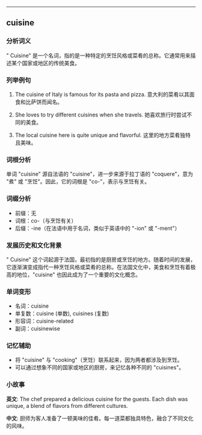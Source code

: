 
---------------
## cuisine
### 分析词义
" Cuisine" 是一个名词，指的是一种特定的烹饪风格或菜肴的总称。它通常用来描述某个国家或地区的传统美食。

### 列举例句
1. The cuisine of Italy is famous for its pasta and pizza.
   意大利的菜肴以其面食和比萨饼而闻名。

2. She loves to try different cuisines when she travels.
   她喜欢旅行时尝试不同的美食。

3. The local cuisine here is quite unique and flavorful.
   这里的地方菜肴独特且美味。

### 词根分析
单词 "cuisine" 源自法语的 "cuisine"，进一步来源于拉丁语的 "coquere"，意为 "煮" 或 "烹饪"。因此，它的词根是 "co-"，表示与烹饪有关。

### 词缀分析
- 前缀：无
- 词根：co-（与烹饪有关）
- 后缀：-ine（在法语中用于名词，类似于英语中的 "-ion" 或 "-ment"）

### 发展历史和文化背景
" Cuisine" 这个词起源于法国，最初指的是厨房或烹饪的地方。随着时间的发展，它逐渐演变成指代一种烹饪风格或菜肴的总称。在法国文化中，美食和烹饪有着极高的地位，"cuisine" 也因此成为了一个重要的文化概念。

### 单词变形
- 名词：cuisine
- 单复数：cuisine (单数), cuisines (复数)
- 形容词：cuisine-related
- 副词：cuisinewise

### 记忆辅助
- 将 "cuisine" 与 "cooking"（烹饪）联系起来，因为两者都涉及到烹饪。
- 可以通过想象不同的国家或地区的厨房，来记忆各种不同的 "cuisines"。

### 小故事
**英文**:
The chef prepared a delicious cuisine for the guests. Each dish was unique, a blend of flavors from different cultures.

**中文**:
厨师为客人准备了一顿美味的佳肴。每一道菜都独具特色，融合了不同文化的风味。

